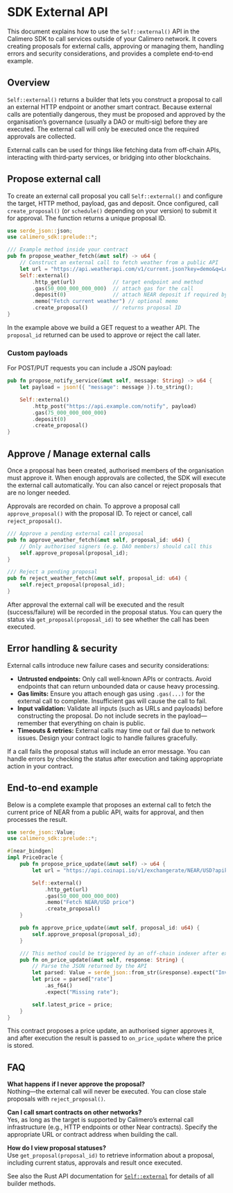 # SDK External API

This document explains how to use the `Self::external()` API in the Calimero SDK to call services outside of your Calimero network. It covers creating proposals for external calls, approving or managing them, handling errors and security considerations, and provides a complete end‑to‑end example.

## Overview

`Self::external()` returns a builder that lets you construct a proposal to call an external HTTP endpoint or another smart contract. Because external calls are potentially dangerous, they must be proposed and approved by the organisation’s governance (usually a DAO or multi‑sig) before they are executed. The external call will only be executed once the required approvals are collected.

External calls can be used for things like fetching data from off‑chain APIs, interacting with third‑party services, or bridging into other blockchains.

## Propose external call

To create an external call proposal you call `Self::external()` and configure the target, HTTP method, payload, gas and deposit. Once configured, call `create_proposal()` (or `schedule()` depending on your version) to submit it for approval. The function returns a unique proposal ID.

```rust
use serde_json::json;
use calimero_sdk::prelude::*;

/// Example method inside your contract
pub fn propose_weather_fetch(&mut self) -> u64 {
    // Construct an external call to fetch weather from a public API
    let url = "https://api.weatherapi.com/v1/current.json?key=demo&q=London";
    Self::external()
        .http_get(url)            // target endpoint and method
        .gas(50_000_000_000_000)  // attach gas for the call
        .deposit(0)               // attach NEAR deposit if required by the endpoint
        .memo("Fetch current weather") // optional memo
        .create_proposal()        // returns proposal ID
}
```

In the example above we build a GET request to a weather API.  The `proposal_id` returned can be used to approve or reject the call later.

### Custom payloads

For POST/PUT requests you can include a JSON payload:

```rust
pub fn propose_notify_service(&mut self, message: String) -> u64 {
    let payload = json!({ "message": message }).to_string();

    Self::external()
        .http_post("https://api.example.com/notify", payload)
        .gas(75_000_000_000_000)
        .deposit(0)
        .create_proposal()
}
```

## Approve / Manage external calls

Once a proposal has been created, authorised members of the organisation must approve it.  When enough approvals are collected, the SDK will execute the external call automatically.  You can also cancel or reject proposals that are no longer needed.

Approvals are recorded on chain.  To approve a proposal call `approve_proposal()` with the proposal ID.  To reject or cancel, call `reject_proposal()`.

```rust
/// Approve a pending external call proposal
pub fn approve_weather_fetch(&mut self, proposal_id: u64) {
    // Only authorised signers (e.g. DAO members) should call this
    self.approve_proposal(proposal_id);
}

/// Reject a pending proposal
pub fn reject_weather_fetch(&mut self, proposal_id: u64) {
    self.reject_proposal(proposal_id);
}
```

After approval the external call will be executed and the result (success/failure) will be recorded in the proposal status.  You can query the status via `get_proposal(proposal_id)` to see whether the call has been executed.

## Error handling & security

External calls introduce new failure cases and security considerations:

- **Untrusted endpoints:** Only call well‑known APIs or contracts.  Avoid endpoints that can return unbounded data or cause heavy processing.
- **Gas limits:** Ensure you attach enough gas using `.gas(...)` for the external call to complete.  Insufficient gas will cause the call to fail.
- **Input validation:** Validate all inputs (such as URLs and payloads) before constructing the proposal.  Do not include secrets in the payload—remember that everything on chain is public.
- **Timeouts & retries:** External calls may time out or fail due to network issues.  Design your contract logic to handle failures gracefully.

If a call fails the proposal status will include an error message.  You can handle errors by checking the status after execution and taking appropriate action in your contract.

## End‑to‑end example

Below is a complete example that proposes an external call to fetch the current price of NEAR from a public API, waits for approval, and then processes the result.

```rust
use serde_json::Value;
use calimero_sdk::prelude::*;

#[near_bindgen]
impl PriceOracle {
    pub fn propose_price_update(&mut self) -> u64 {
        let url = "https://api.coinapi.io/v1/exchangerate/NEAR/USD?apikey=demo";

        Self::external()
            .http_get(url)
            .gas(50_000_000_000_000)
            .memo("Fetch NEAR/USD price")
            .create_proposal()
    }

    pub fn approve_price_update(&mut self, proposal_id: u64) {
        self.approve_proposal(proposal_id);
    }

    /// This method could be triggered by an off‑chain indexer after execution
    pub fn on_price_update(&mut self, response: String) {
        // Parse the JSON returned by the API
        let parsed: Value = serde_json::from_str(&response).expect("Invalid JSON");
        let price = parsed["rate"]
            .as_f64()
            .expect("Missing rate");

        self.latest_price = price;
    }
}
```

This contract proposes a price update, an authorised signer approves it, and after execution the result is passed to `on_price_update` where the price is stored.

## FAQ

**What happens if I never approve the proposal?**  
Nothing—the external call will never be executed.  You can close stale proposals with `reject_proposal()`.

**Can I call smart contracts on other networks?**  
Yes, as long as the target is supported by Calimero’s external call infrastructure (e.g., HTTP endpoints or other Near contracts).  Specify the appropriate URL or contract address when building the call.

**How do I view proposal statuses?**  
Use `get_proposal(proposal_id)` to retrieve information about a proposal, including current status, approvals and result once executed.

See also the Rust API documentation for [`Self::external`](#) for details of all builder methods.
